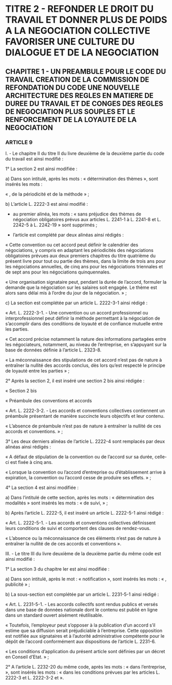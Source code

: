 # TITRE 2 - REFONDER LE DROIT DU TRAVAIL ET DONNER PLUS DE POIDS A LA NEGOCIATION COLLECTIVE FAVORISER UNE CULTURE DU DIALOGUE ET DE LA NEGOCIATION 

## CHAPITRE 1 - UN PREAMBULE POUR LE CODE DU TRAVAIL CREATION DE LA COMMISSION DE REFONDATION DU CODE UNE NOUVELLE ARCHITECTURE DES REGLES EN MATIERE DE DUREE DU TRAVAIL ET DE CONGES  DES REGLES DE NEGOCIATION PLUS SOUPLES ET LE RENFORCEMENT DE LA LOYAUTE DE LA NEGOCIATION  

### ARTICLE 9


I. - Le chapitre II du titre II du livre deuxième de la deuxième partie du code du travail est
ainsi modifié :

1° La section 2 est ainsi modifiée :

a) Dans son intitulé, après les mots : « détermination des thèmes », sont insérés les mots :

« , de la périodicité et de la méthode » ;

b) L’article L. 2222-3 est ainsi modifié :

- au premier alinéa, les mots : « sans préjudice des thèmes de négociation obligatoires
prévus aux articles L. 2241-1 à L. 2241-8 et L. 2242-5 à L. 2242-19 » sont supprimés ;

- l’article est complété par deux alinéas ainsi rédigés :

« Cette convention ou cet accord peut définir le calendrier des négociations, y compris
en adaptant les périodicités des négociations obligatoires prévues aux deux premiers chapitres
du titre quatrième du présent livre pour tout ou partie des thèmes, dans la limite de trois ans pour
les négociations annuelles, de cinq ans pour les négociations triennales et de sept ans pour les
négociations quinquennales.

« Une organisation signataire peut, pendant la durée de l’accord, formuler la demande
que la négociation sur les salaires soit engagée. Le thème est alors sans délai mis à l’ordre du
jour de la négociation. » ;



c) La section est complétée par un article L. 2222-3-1 ainsi rédigé :

« Art. L. 2222-3-1. - Une convention ou un accord professionnel ou interprofessionnel
peut définir la méthode permettant à la négociation de s’accomplir dans des conditions de
loyauté et de confiance mutuelle entre les parties.

« Cet accord précise notamment la nature des informations partagées entre les
négociateurs, notamment, au niveau de l’entreprise, en s’appuyant sur la base de données définie
à l’article L. 2323-8.

« La méconnaissance des stipulations de cet accord n’est pas de nature à entraîner la
nullité des accords conclus, dès lors qu’est respecté le principe de loyauté entre les parties » ;

2° Après la section 2, il est inséré une section 2 bis ainsi rédigée :

« Section 2 bis

« Préambule des conventions et accords

« Art. L. 2222-3-2. - Les accords et conventions collectives contiennent un préambule
présentant de manière succincte leurs objectifs et leur contenu.

« L’absence de préambule n’est pas de nature à entraîner la nullité de ces accords et
conventions. » ;

3° Les deux derniers alinéas de l’article L. 2222-4 sont remplacés par deux alinéas ainsi
rédigés :

« A défaut de stipulation de la convention ou de l’accord sur sa durée, celle-ci est fixée à
cinq ans.

« Lorsque la convention ou l’accord d’entreprise ou d’établissement arrive à expiration,
la convention ou l’accord cesse de produire ses effets. » ;

4° La section 4 est ainsi modifiée :

a) Dans l’intitulé de cette section, après les mots : « détermination des modalités » sont
insérés les mots : « de suivi, » ;

b) Après l’article L. 2222-5, il est inséré un article L. 2222-5-1 ainsi rédigé :

« Art. L. 2222-5-1. - Les accords et conventions collectives définissent leurs conditions
de suivi et comportent des clauses de rendez-vous.

« L’absence ou la méconnaissance de ces éléments n’est pas de nature à entraîner la
nullité de de ces accords et conventions ».



III. - Le titre III du livre deuxième de la deuxième partie du même code est ainsi modifié :

1° La section 3 du chapitre Ier est ainsi modifiée :

a) Dans son intitulé, après le mot : « notification », sont insérés les mots : « , publicité » ;

b) La sous-section est complétée par un article L. 2231-5-1 ainsi rédigé :

« Art. L. 2231-5-1. - Les accords collectifs sont rendus publics et versés dans une base de
données nationale dont le contenu est publié en ligne dans un standard ouvert aisément
réutilisable.

« Toutefois, l’employeur peut s’opposer à la publication d’un accord s’il estime que sa
diffusion serait préjudiciable à l’entreprise. Cette opposition est notifiée aux signataires et à
l’autorité administrative compétente pour le dépôt de l’accord conformément aux dispositions de
l’article L. 2231-6.

« Les conditions d’application du présent article sont définies par un décret en Conseil
d’Etat. » ;

2° A l’article L. 2232-20 du même code, après les mots : « dans l’entreprise, », sont
insérés les mots : « dans les conditions prévues par les articles L. 2222-3 et L. 2222-3-2 et ».
